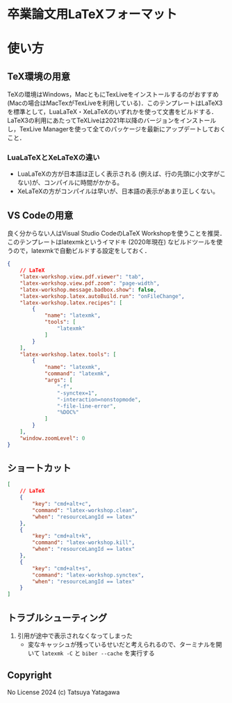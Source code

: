 卒業論文用LaTeXフォーマット
===

# 使い方

## TeX環境の用意

TeXの環境はWindows，MacともにTexLiveをインストールするのがおすすめ (Macの場合はMacTexがTexLiveを利用している)．このテンプレートはLaTeX3を標準として，LuaLaTeX・XeLaTeXのいずれかを使って文書をビルドする．LaTeX3の利用にあたってTeXLiveは2021年以降のバージョンをインストールし，TexLive Managerを使って全てのパッケージを最新にアップデートしておくこと．

### LuaLaTeXとXeLaTeXの違い

- LuaLaTeXの方が日本語は正しく表示される (例えば、行の先頭に小文字がこない)が、コンパイルに時間がかかる。
- XeLaTeXの方がコンパイルは早いが、日本語の表示があまり正しくない。

## VS Codeの用意

良く分からない人はVisual Studio CodeのLaTeX Workshopを使うことを推奨．このテンプレートはlatexmkというイマドキ (2020年現在) なビルドツールを使うので，latexmkで自動ビルドする設定をしておく．

```json
{
    // LaTeX
    "latex-workshop.view.pdf.viewer": "tab",
    "latex-workshop.view.pdf.zoom": "page-width",
    "latex-workshop.message.badbox.show": false,
    "latex-workshop.latex.autoBuild.run": "onFileChange",
    "latex-workshop.latex.recipes": [
        {
            "name": "latexmk",
            "tools": [
                "latexmk"
            ]
        }
    ],
    "latex-workshop.latex.tools": [
        {
            "name": "latexmk",
            "command": "latexmk",
            "args": [
                "-f",
                "-synctex=1",
                "-interaction=nonstopmode",
                "-file-line-error",
                "%DOC%"
            ]
        }
    ],
    "window.zoomLevel": 0
}
```

## ショートカット

```json
[
    // LaTeX
    {
        "key": "cmd+alt+c",
        "command": "latex-workshop.clean",
        "when": "resourceLangId == latex"
    },
    {
        "key": "cmd+alt+k",
        "command": "latex-workshop.kill",
        "when": "resourceLangId == latex"
    },
    {
        "key": "cmd+alt+s",
        "command": "latex-workshop.synctex",
        "when": "resourceLangId == latex"
    }
]
```

## トラブルシューティング

1. 引用が途中で表示されなくなってしまった
    * 変なキャッシュが残っているせいだと考えられるので、ターミナルを開いて `latexmk -C` と `biber --cache` を実行する

## Copyright

No License 2024 (c) Tatsuya Yatagawa
